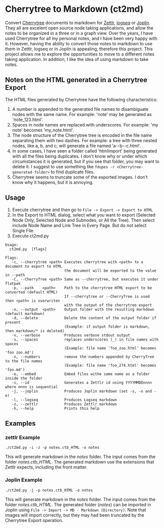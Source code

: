 # Cherrytree to Markdown (ct2md)
Convert [Cherrytree](https://www.giuspen.net/cherrytree/) documents to markdown for [Zettlr](https://www.zettlr.com/), [logseq](https://logseq.com/) or [Joplin](https://joplinapp.org/).
They all are excelent open source node taking applications, and allow the notes to be organized in a three or in a graph view.
Over the years, I have used Cherrytree for all my personal notes, and I have been very happy with it.
However, having the ability to convert those notes to markdown to use them in Zettlr, logseq or in Joplin is appealing, therefore this project.
This project allows me to explore the opportunities to move to a different notes taking application.
In addition, I like the idea of using markdown to take notes.

## Notes on the HTML generated in a Cherrytree Export
The HTML files generated by Cherrytree have the following characteristics:

1. A number is appended to the generated file names to disambiguate nodes with the same name. For example: 'note' may be generated as 'note_123.html'.
2. Spaces in node names are replaced with underscores. For example: 'my note' becomes 'my_note.html'.
3. The node structure of the Cherrytree tree is encoded in the file name separating them with two dashes. For example: a tree with three nested nodes, like a, b, and c; will generate a file named 'a--b--c.html'.
4. In some cases, I have seen a folder called 'htmlimport' being generated with all the files being duplicates. I don't know why or under which circumstances it is generated, but if you see that folder, you may want to delete it. I suggest to use something like `fdupes -r <Cherrytree-generated-folder>` to find duplicate files.
5. Cherrytree seems to truncate some of the exported images. I don't know why it happens, but it is annoying. 


## Usage

1. Execute cherrytree and then go to `File -> Export -> Export to HTML`
2. In the Export to HTML dialog, select what you want to export (Selected Node Only, Selected Node and Subnodes, or All the Tree). Then select include Node Name and Link Tree in Every Page. But do not select Single File.
3. Execute ct2md.py

```
Usage:
  ct2md.py  [flags]

Flags:
   -c, --cherrytree <path> Executes cherrytree with <path> to a document to export to HTML
                           the document will be exported to the value in --path
   -C, --CherryTree <path> Same as --cherrytree, but executes it under flatpak
   -p, --path    <path>    Path to the cherrytree HTML export to be converted (default HTML)
                           If --cherrytree or --CherryTree is used then <path> is overwriten
                           with the output of the cherrytree export
   -o, --output  <path>    Output folder with the resulting markdown (default markdown)
   -d, --delete            Delete the content of the output folder if present
                           (Example: if output folder is markdown, then markdown/* is deleted)
   -v, --verbose           Produces verbose stdout output
   -s, --spaces            replaces underscores (_) in file names with spaces
                           (Example: file name 'foo_zoo.html' becomes 'foo zoo.md')
   -n, --numbers           remove the numbers appended by CherryTree to the file names
                           (Example: file name 'foo_274.html' becomes 'foo.md')
   -e, --embed             Embed files withe same name as a folder inside the folder
   -i, --id                Generates a Zettlr id using YYYYMMDDnnnn where nnnn is sequential
   -j, --joplin            Produces Joplin markdown (set -s, -n and -e)
   -l, --logseq            Produces Logseq markdown
   -z, --zettlr            Produces Zettlr markdown
   -h, --help              Prints this help
```
## Examples

### zettlr Example

```
./ct2md.py -i -z -p notes.ctb_HTML -o notes
```

This will generate markdown in the _notes_ folder. The input comes from the folder _notes.ctb_HTML_.
The generated markdown use the extensions that Zettlr expects, including the front matter.

### Joplin Example

```
./ct2md.py -j -p notes.ctb_HTML -o notes
```

This will generate markdown in the _notes_ folder. The input comes from the folder _notes.ctb_HTML_.
The generated folder (_notes_) can be imported in Joplin using `File -> Import -> MD - Markdown (Directory)`.
Note that images will import correctly, but they may had been truncated by the Cherrytree Export operation. 


